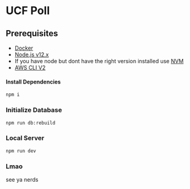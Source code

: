 # UCF Poll

## Prerequisites

- [Docker](https://www.docker.com/get-started)
- [Node.js v12.x](https://nodejs.org/dist/latest-v12.x/)
- If you have node but dont have the right version installed use [NVM](https://github.com/nvm-sh/nvm)
- [AWS CLI V2](https://docs.aws.amazon.com/cli/latest/userguide/install-cliv2.html)

#### Install Dependencies

```
npm i
```

### Initialize Database

```
npm run db:rebuild
```

### Local Server

```
npm run dev
```
### Lmao

see ya nerds